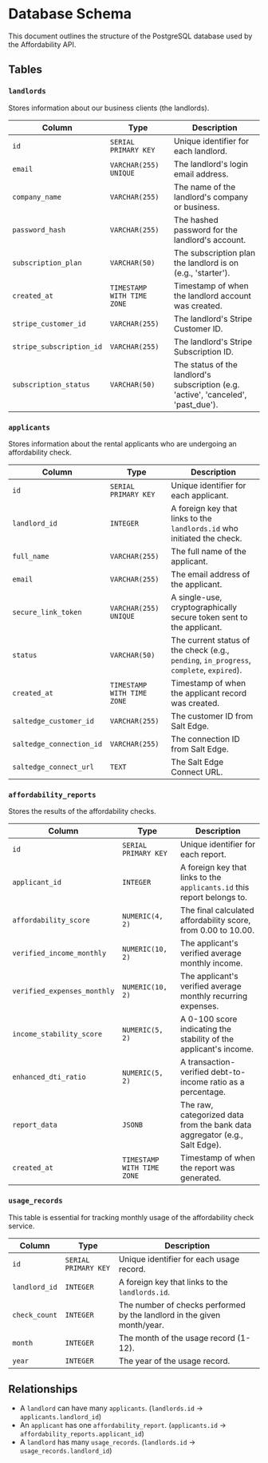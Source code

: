 # Database Schema

This document outlines the structure of the PostgreSQL database used by the Affordability API.

## Tables

### `landlords`

Stores information about our business clients (the landlords).

| Column              | Type                      | Description                                                 |
| ------------------- | ------------------------- | ----------------------------------------------------------- |
| `id`                | `SERIAL PRIMARY KEY`      | Unique identifier for each landlord.                        |
| `email`             | `VARCHAR(255) UNIQUE`     | The landlord's login email address.                         |
| `company_name`      | `VARCHAR(255)`            | The name of the landlord's company or business.             |
| `password_hash`     | `VARCHAR(255)`            | The hashed password for the landlord's account.             |
| `subscription_plan` | `VARCHAR(50)`             | The subscription plan the landlord is on (e.g., 'starter'). |
| `created_at`        | `TIMESTAMP WITH TIME ZONE`| Timestamp of when the landlord account was created.         |
| `stripe_customer_id`| `VARCHAR(255)`            | The landlord's Stripe Customer ID.                          |
| `stripe_subscription_id`| `VARCHAR(255)`        | The landlord's Stripe Subscription ID.                      |
| `subscription_status`| `VARCHAR(50)`            | The status of the landlord's subscription (e.g. 'active', 'canceled', 'past_due'). |

### `applicants`

Stores information about the rental applicants who are undergoing an affordability check.

| Column                   | Type                      | Description                                                                 |
| ------------------------ | ------------------------- | --------------------------------------------------------------------------- |
| `id`                     | `SERIAL PRIMARY KEY`      | Unique identifier for each applicant.                                       |
| `landlord_id`            | `INTEGER`                 | A foreign key that links to the `landlords.id` who initiated the check.     |
| `full_name`              | `VARCHAR(255)`            | The full name of the applicant.                                             |
| `email`                  | `VARCHAR(255)`            | The email address of the applicant.                                         |
| `secure_link_token`      | `VARCHAR(255) UNIQUE`     | A single-use, cryptographically secure token sent to the applicant.         |
| `status`                 | `VARCHAR(50)`             | The current status of the check (e.g., `pending`, `in_progress`, `complete`, `expired`). |
| `created_at`             | `TIMESTAMP WITH TIME ZONE`| Timestamp of when the applicant record was created.                         |
| `saltedge_customer_id`   | `VARCHAR(255)`            | The customer ID from Salt Edge.                                             |
| `saltedge_connection_id` | `VARCHAR(255)`            | The connection ID from Salt Edge.                                           |
| `saltedge_connect_url`   | `TEXT`                    | The Salt Edge Connect URL.                                                  |

### `affordability_reports`

Stores the results of the affordability checks.

| Column                      | Type                      | Description                                                              |
| --------------------------- | ------------------------- | ------------------------------------------------------------------------ |
| `id`                        | `SERIAL PRIMARY KEY`      | Unique identifier for each report.                                       |
| `applicant_id`              | `INTEGER`                 | A foreign key that links to the `applicants.id` this report belongs to.  |
| `affordability_score`       | `NUMERIC(4, 2)`           | The final calculated affordability score, from 0.00 to 10.00.            |
| `verified_income_monthly`   | `NUMERIC(10, 2)`          | The applicant's verified average monthly income.                         |
| `verified_expenses_monthly` | `NUMERIC(10, 2)`          | The applicant's verified average monthly recurring expenses.             |
| `income_stability_score`    | `NUMERIC(5, 2)`           | A 0-100 score indicating the stability of the applicant's income.        |
| `enhanced_dti_ratio`        | `NUMERIC(5, 2)`           | A transaction-verified debt-to-income ratio as a percentage.             |
| `report_data`               | `JSONB`                   | The raw, categorized data from the bank data aggregator (e.g., Salt Edge).|
| `created_at`                | `TIMESTAMP WITH TIME ZONE`| Timestamp of when the report was generated.                              |

### `usage_records`

This table is essential for tracking monthly usage of the affordability check service.

| Column        | Type                 | Description                                                                 |
|---------------|----------------------|-----------------------------------------------------------------------------|
| `id`          | `SERIAL PRIMARY KEY` | Unique identifier for each usage record.                                    |
| `landlord_id` | `INTEGER`            | A foreign key that links to the `landlords.id`.                             |
| `check_count` | `INTEGER`            | The number of checks performed by the landlord in the given month/year.     |
| `month`       | `INTEGER`            | The month of the usage record (1-12).                                       |
| `year`        | `INTEGER`            | The year of the usage record.                                               |

## Relationships

-   A `landlord` can have many `applicants`. (`landlords.id` -> `applicants.landlord_id`)
-   An `applicant` has one `affordability_report`. (`applicants.id` -> `affordability_reports.applicant_id`)
-   A `landlord` has many `usage_records`. (`landlords.id` -> `usage_records.landlord_id`)

